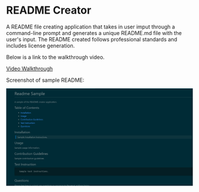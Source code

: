 # README Creator
A README file creating application that takes in user imput through a command-line prompt and generates a unique README.md file with the user's input. The README created follows professional standards and includes license generation.

Below is a link to the walkthrough video.  

[Video Walkthrough](./sample/README%20Creator%20Walkthrough.mp4)

Screenshot of sample README:

![Screenshot](./sample/READMEscreenshot.PNG)
